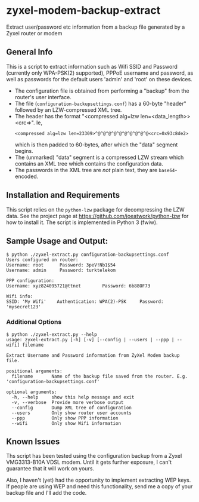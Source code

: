 # zyxel-modem-backup-extract
Extract user/password etc information from a backup file generated by a Zyxel router or modem

## General Info
This is a script to extract information such as Wifi SSID and Password (currently only WPA-PSK(2) supported), PPPoE username and password, as well as passwords for the default users 'admin' and 'root' on these devices.

- The configuration file is obtained from performing a "backup" from the router's user interface.
- The file (`configuration-backupsettings.conf`) has a 60-byte "header" followed by an LZW-compressed XML tree.
- The header has the format "<compressed alg=lzw len=<data_length>> <crc=<hexadecimal crc value>>". Ie,
    ```
  <compressed alg=lzw len=23309>^@^@^@^@^@^@^@^@^@^@<crc=0x93c8de2>
    ```
   which is then padded to 60-bytes, after which the "data" segment begins.
- The (unmarked) "data" segment is a compressed LZW stream which contains an XML tree which contains the configuration data.
- The passwords in the XML tree are *not* plain text, they are `base64`-encoded.


## Installation and Requirements

This script relies on the `python-lzw` package for decompressing the LZW data. See the project page at https://github.com/joeatwork/python-lzw for how to install it. The script is implemented in Python 3 (fwiw).

## Sample Usage and Output:
```
$ python ./zyxel-extract.py configuration-backupsettings.conf
Users configured on router:
Username: root		Password: 3peV!Nb1$54
Username: admin		Password: turktelekom

PPP configuration:
Username: xyz824095721@ttnet		Password: 6b88OF73

Wifi info:
SSID: 'My Wifi'    Authentication: WPA(2)-PSK     Password: 'mysecret123'

```
### Additional Options
```
$ python ./zyxel-extract.py --help
usage: zyxel-extract.py [-h] [-v] [--config | --users | --ppp | --wifi] filename

Extract Username and Password information from ZyXel Modem backup file.

positional arguments:
  filename       Name of the backup file saved from the router. E.g. 'configuration-backupsettings.conf'

optional arguments:
  -h, --help     show this help message and exit
  -v, --verbose  Provide more verbose output
  --config       Dump XML tree of configuration
  --users        Only show router user accounts
  --ppp          Only show PPP information
  --wifi         Only show Wifi information
```
## Known Issues

Ths script has been tested using the configuration backup from a Zyxel VMG3313-B10A VDSL modem. Until it gets further exposure, I can't guarantee that it will work on yours.

Also, I haven't (yet) had the opportunity to implement extracting WEP keys. If people are using WEP and need this functionality, send me a copy of your backup file and I'll add the code.
